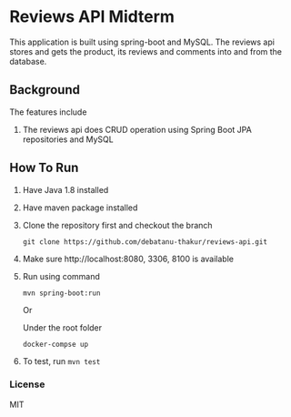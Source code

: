 # Reviews API Midterm
This application is built using spring-boot and MySQL. The reviews api stores and gets the product, its reviews and comments into and from the database.

## Background
The features include
1. The reviews api does CRUD operation using Spring Boot JPA repositories and MySQL

## How To Run
1. Have Java 1.8 installed
2. Have maven package installed
3. Clone the repository first and checkout the branch
    ```$cmd
    git clone https://github.com/debatanu-thakur/reviews-api.git
    ```
4. Make sure http://localhost:8080, 3306, 8100 is available
5. Run using command
    ```
    mvn spring-boot:run
    ```
   Or
   
   Under the root folder
   ```
   docker-compse up
   ```
6. To test, run `mvn test`
### License
MIT